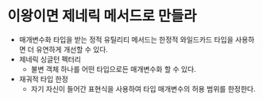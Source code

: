 # 이왕이면 제네릭 메서드로 만들라

- 매개변수화 타입을 받는 정적 유틸리티 메서드는 한정적 와일드카드 타입을 사용하면 더 유연하게 개선할 수 있다.
- 제네릭 싱글턴 펙터리
  - 불변 객체 하나를 어떤 타입으로든 매개변수화 할 수 있다.
- 재궈적 타입 한정
  - 자기 자신이 들어간 표현식을 사용하여 타입 매개변수의 허용 범위를 한정한다.
